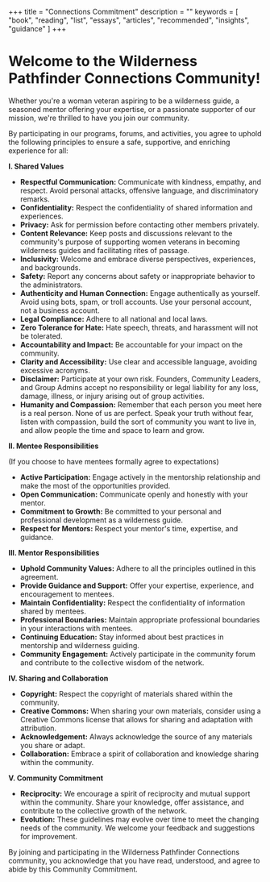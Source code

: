 +++
title = "Connections Commitment"
description = ""
keywords = [
  "book",
  "reading",
  "list",
  "essays",
  "articles",
  "recommended",
  "insights",
  "guidance"
]
+++
# **Welcome to the Wilderness Pathfinder Connections Community!**

Whether you're a woman veteran aspiring to be a wilderness guide, a seasoned mentor offering your expertise, or a passionate supporter of our mission, we're thrilled to have you join our community.

By participating in our programs, forums, and activities, you agree to uphold the following principles to ensure a safe, supportive, and enriching experience for all:

**I. Shared Values**

* **Respectful Communication:** Communicate with kindness, empathy, and respect. Avoid personal attacks, offensive language, and discriminatory remarks.
* **Confidentiality:** Respect the confidentiality of shared information and experiences.
* **Privacy:** Ask for permission before contacting other members privately.
* **Content Relevance:** Keep posts and discussions relevant to the community's purpose of supporting women veterans in becoming wilderness guides and facilitating rites of passage.
* **Inclusivity:** Welcome and embrace diverse perspectives, experiences, and backgrounds.
* **Safety:** Report any concerns about safety or inappropriate behavior to the administrators.
* **Authenticity and Human Connection:** Engage authentically as yourself. Avoid using bots, spam, or troll accounts. Use your personal account, not a business account.
* **Legal Compliance:** Adhere to all national and local laws.
* **Zero Tolerance for Hate:** Hate speech, threats, and harassment will not be tolerated.
* **Accountability and Impact:** Be accountable for your impact on the community.
* **Clarity and Accessibility:** Use clear and accessible language, avoiding excessive acronyms.
* **Disclaimer:** Participate at your own risk. Founders, Community Leaders, and Group Admins accept no responsibility or legal liability for any loss, damage, illness, or injury arising out of group activities.
* **Humanity and Compassion:** Remember that each person you meet here is a real person. None of us are perfect. Speak your truth without fear, listen with compassion, build the sort of community you want to live in, and allow people the time and space to learn and grow.

**II. Mentee Responsibilities**

(If you choose to have mentees formally agree to expectations)

* **Active Participation:** Engage actively in the mentorship relationship and make the most of the opportunities provided.
* **Open Communication:** Communicate openly and honestly with your mentor.
* **Commitment to Growth:** Be committed to your personal and professional development as a wilderness guide.
* **Respect for Mentors:** Respect your mentor's time, expertise, and guidance.

**III. Mentor Responsibilities**

* **Uphold Community Values:** Adhere to all the principles outlined in this agreement.
* **Provide Guidance and Support:** Offer your expertise, experience, and encouragement to mentees.
* **Maintain Confidentiality:** Respect the confidentiality of information shared by mentees.
* **Professional Boundaries:** Maintain appropriate professional boundaries in your interactions with mentees.
* **Continuing Education:** Stay informed about best practices in mentorship and wilderness guiding.
* **Community Engagement:** Actively participate in the community forum and contribute to the collective wisdom of the network.

**IV. Sharing and Collaboration**

* **Copyright:** Respect the copyright of materials shared within the community.
* **Creative Commons:** When sharing your own materials, consider using a Creative Commons license that allows for sharing and adaptation with attribution.
* **Acknowledgement:** Always acknowledge the source of any materials you share or adapt.
* **Collaboration:** Embrace a spirit of collaboration and knowledge sharing within the community.

**V. Community Commitment**

* **Reciprocity:** We encourage a spirit of reciprocity and mutual support within the community. Share your knowledge, offer assistance, and contribute to the collective growth of the network.
* **Evolution:** These guidelines may evolve over time to meet the changing needs of the community. We welcome your feedback and suggestions for improvement.

By joining and participating in the Wilderness Pathfinder Connections community, you acknowledge that you have read, understood, and agree to abide by this Community Commitment.